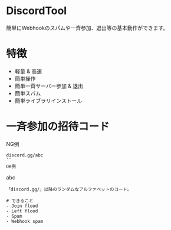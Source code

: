 # DiscordTool
簡単にWebhookのスパムや一斉参加、退出等の基本動作ができます。

# 特徴
- 軽量 & 高速
- 簡単操作
- 簡単一斉サーバー参加 & 退出
- 簡単スパム
- 簡単ライブラリインストール

# 一斉参加の招待コード
NG例
```
discord.gg/abc
``
OK例
```
abc
```
「discord.gg/」以降のランダムなアルファベットのコード。

# できること
- Join flood
- Left flood
- Spam
- Webhook spam
